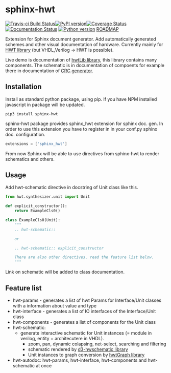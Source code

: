 # sphinx-hwt

[![Travis-ci Build Status](https://travis-ci.org/Nic30/sphinx-hwt.png?branch=master)](https://travis-ci.org/Nic30/sphinx-hwt)[![PyPI version](https://badge.fury.io/py/sphinx-hwt.svg)](http://badge.fury.io/py/sphinx-hwt)[![Coverage Status](https://coveralls.io/repos/github/Nic30/sphinx-hwt/badge.svg?branch=master)](https://coveralls.io/github/Nic30/sphinx-hwt?branch=master)[![Documentation Status](https://readthedocs.org/projects/sphinx-hwt/badge/?version=latest)](http://sphinx-hwt.readthedocs.io/en/latest/?badge=latest)
[![Python version](https://img.shields.io/pypi/pyversions/sphinx-hwt.svg)](https://img.shields.io/pypi/pyversions/sphinx-hwt.svg)
[ROADMAP](https://drive.google.com/file/d/1zyegLIf7VaBRyb-ED5vgOMmHzW4SRZLp/view?usp=sharing)

Extension for Sphinx document generator. Add automatically generated schemes and other visual documentation of hardware.
Currently mainly for [HWT library](https://github.com/Nic30/hwt.git) (but VHDL,Verilog -> HWT is possible).

Live demo is documentation of [hwtLib library](https://github.com/Nic30/hwtLib), this library contains many components. The schematic is in documentation of compoents for example there in documentation of [CRC generator](http://hwtlib.readthedocs.io/en/latest/_static/schematic_viewer/schematic_viewer.html?schematic=../../_static/hwt_schematics/hwtLib.logic.crc.Crc.json).


## Installation
Install as standard python package, using pip. If you have NPM installed javascript in package will be updated.
```
pip3 install sphinx-hwt
```

sphinx-hwt package provides sphinx_hwt extension for sphinx doc. gen. In order to use this extension you have to register in in your conf.py sphinx doc. configuration.

``` python
extensions = ['sphinx_hwt']
```

From now Sphinx will be able to use directives from sphinx-hwt to render schematics and others.



## Usage

Add hwt-schematic directive in docstring of Unit class like this.

```python
from hwt.synthesizer.unit import Unit

def explicit_constructor():
    return ExampleCls0()

class ExampleCls0(Unit):
    """
    .. hwt-schematic::

    or

    .. hwt-schematic:: explicit_constructor

    There are also other directives, read the feature list below.
    """


```

Link on schematic will be added to class documentation.



## Feature list
* hwt-params - generates a list of hwt Params for Interface/Unit classes with a information about value and type
* hwt-interface - generates a list of IO interfaces of the Interface/Unit class
* hwt-components - generates a list of components for the Unit class
* hwt-schematic:
  * generate interactive schematic for Unit instances (= module in verilog, entity + architecutere in VHDL).
    * zoom, pan, dynamic colapsing, net-select, searching and filtering
    * schematic rendered by [d3-hwschematic library](https://github.com/Nic30/d3-hwschematic)
    * Unit instances to graph conversion by [hwtGraph library](https://github.com/Nic30/hwtGraph)
* hwt-autodoc: hwt-params, hwt-interface, hwt-components and hwt-schematic at once
